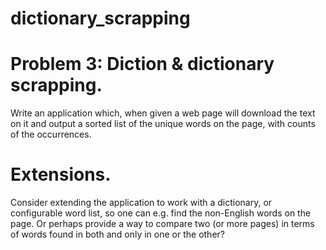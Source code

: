 # dictionary_scrapping

# Problem 3: Diction & dictionary scrapping.

Write an application which, when given a web page will download the text on it and output a sorted list of the unique words on the page, with counts of the occurrences.

# Extensions.

Consider extending the application to work with a dictionary, or configurable word list, so one can e.g. find the non-English words on the page. Or perhaps provide a way to compare two (or more pages) in terms of words found in both and only in one or the other?



